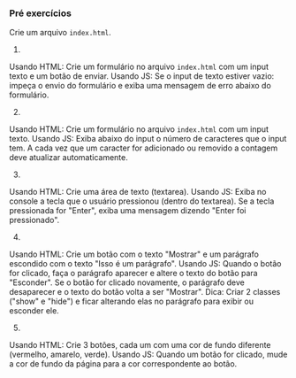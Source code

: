 ### Pré exercícios
Crie um arquivo `index.html`.

1)
Usando HTML: Crie um formulário no arquivo `index.html` com um input texto e um botão de enviar.
Usando JS: Se o input de texto estiver vazio: impeça o envio do formulário e exiba uma mensagem de erro abaixo do formulário.


2)
Usando HTML: Crie um formulário no arquivo `index.html` com um input texto.
Usando JS: Exiba abaixo do input o número de caracteres que o input tem. A cada vez que um caracter for adicionado ou removido a contagem deve atualizar automaticamente.


3)
Usando HTML: Crie uma área de texto (textarea).
Usando JS: Exiba no console a tecla que o usuário pressionou (dentro do textarea). Se a tecla pressionada for "Enter", exiba uma mensagem dizendo "Enter foi pressionado".


4)
Usando HTML: Crie um botão com o texto "Mostrar" e um parágrafo escondido com o texto "Isso é um parágrafo".
Usando JS: Quando o botão for clicado, faça o parágrafo aparecer e altere o texto do botão para "Esconder". Se o botão for clicado novamente, o parágrafo deve desaparecer e o texto do botão volta a ser "Mostrar".
Dica: Criar 2 classes ("show" e "hide") e ficar alterando elas no parágrafo para exibir ou esconder ele.


5)
Usando HTML: Crie 3 botões, cada um com uma cor de fundo diferente (vermelho, amarelo, verde).
Usando JS: Quando um botão for clicado, mude a cor de fundo da página para a cor correspondente ao botão.